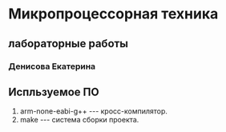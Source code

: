 # Микропроцессорная техника
## лабораторные работы

### Денисова Екатерина 

## Испльзуемое ПО

1. arm-none-eabi-g++ --- кросс-компилятор. 
1. make --- система сборки проекта.
